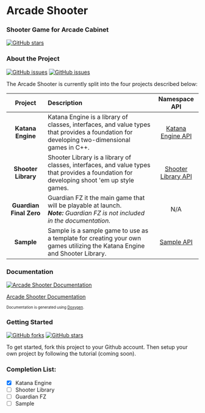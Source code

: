 # Arcade Shooter
### Shooter Game for Arcade Cabinet

[![GitHub stars](https://img.shields.io/badge/build-passing-brightgreen.svg?style=flat-square)](https://github.com/RDAppel/ArcadeShooter)

### About the Project

[![GitHub issues](https://img.shields.io/github/issues/RDAppel/ArcadeShooter.svg?style=flat-square)](https://github.com/RDAppel/ArcadeShooter/issues)
[![GitHub issues](https://img.shields.io/github/issues-closed/RDAppel/ArcadeShooter.svg?style=flat-square)](https://github.com/RDAppel/ArcadeShooter/issues)

The Arcade Shooter is currently split into the four projects described below:

| **Project**             | **Description** | **Namespace API** |
| :---------------------: | :-------------- | :-------------: |
| **Katana Engine**       | Katana Engine is a library of classes, interfaces, and value types that provides a foundation for developing two-dimensional games in C++. | [Katana Engine API](http://ryan-appel.com/arcade_shooter/api/namespace_katana_engine.html) |
| **Shooter Library**     | Shooter Library is a library of classes, interfaces, and value types that provides a foundation for developing shoot 'em up style games. | [Shooter Library API](http://ryan-appel.com/arcade_shooter/api/namespace_shooter_library.html) |
| **Guardian Final Zero** | Guardian FZ it the main game that will be playable at launch. <br>_**Note:** Guardian FZ is not included in the documentation._ | N/A |
| **Sample**              | Sample is a sample game to use as a template for creating your own games utilizing the Katana Engine and Shooter Library. | [Sample API](http://ryan-appel.com/arcade_shooter/api/namespace_sample.html) |

### Documentation

[![Arcade Shooter Documentation](https://img.shields.io/badge/doxygen-4%2F14%2F17-003399.svg?style=flat-square)](http://ryan-appel.com/arcade_shooter/api/)

[Arcade Shooter Documentation](http://ryan-appel.com/arcade_shooter/api/)

<sub><sup>Documentation is generated using [Doxygen](http://www.stack.nl/~dimitri/doxygen/index.html).</sup></sub>

### Getting Started

[![GitHub forks](https://img.shields.io/github/forks/RDAppel/ArcadeShooter.svg?style=flat-square)](https://github.com/RDAppel/ArcadeShooter/network)
[![GitHub stars](https://img.shields.io/github/stars/RDAppel/ArcadeShooter.svg?style=flat-square)](https://github.com/RDAppel/ArcadeShooter/stargazers)

To get started, fork this project to your Github account. Then setup your own project by following the tutorial (coming soon).

### Completion List:
- [x] Katana Engine
- [ ] Shooter Library
- [ ] Guardian FZ
- [ ] Sample
